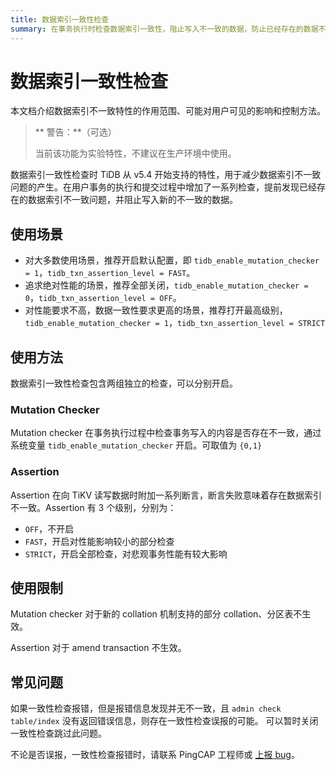 ```yaml
---
title: 数据索引一致性检查
summary: 在事务执行时检查数据索引一致性，阻止写入不一致的数据，防止已经存在的数据不一致问题扩散。
---
```


# 数据索引一致性检查

本文档介绍数据索引不一致特性的作用范围、可能对用户可见的影响和控制方法。

> ** 警告：**（可选）
>
> 当前该功能为实验特性，不建议在生产环境中使用。

数据索引一致性检查时 TiDB 从 v5.4 开始支持的特性，用于减少数据索引不一致问题的产生。在用户事务的执行和提交过程中增加了一系列检查，提前发现已经存在的数据索引不一致问题，并阻止写入新的不一致的数据。

## 使用场景

- 对大多数使用场景，推荐开启默认配置，即 `tidb_enable_mutation_checker = 1`，`tidb_txn_assertion_level = FAST`。
- 追求绝对性能的场景，推荐全部关闭，`tidb_enable_mutation_checker = 0`，`tidb_txn_assertion_level = OFF`。
- 对性能要求不高，数据一致性要求更高的场景，推荐打开最高级别，`tidb_enable_mutation_checker = 1`，`tidb_txn_assertion_level = STRICT`


## 使用方法

数据索引一致性检查包含两组独立的检查，可以分别开启。

### Mutation Checker

Mutation checker 在事务执行过程中检查事务写入的内容是否存在不一致，通过系统变量 `tidb_enable_mutation_checker` 开启。可取值为 `{0,1}`

### Assertion

Assertion 在向 TiKV 读写数据时附加一系列断言，断言失败意味着存在数据索引不一致。Assertion 有 3 个级别，分别为：

- `OFF`，不开启
- `FAST`，开启对性能影响较小的部分检查
- `STRICT`，开启全部检查，对悲观事务性能有较大影响

## 使用限制

Mutation checker 对于新的 collation 机制支持的部分 collation、分区表不生效。

Assertion 对于 amend transaction 不生效。

## 常见问题

如果一致性检查报错，但是报错信息发现并无不一致，且 `admin check table/index` 没有返回错误信息，则存在一致性检查误报的可能。
可以暂时关闭一致性检查跳过此问题。

不论是否误报，一致性检查报错时，请联系 PingCAP 工程师或 [上报 bug](https://github.com/pingcap/tidb/issues/new?labels=type%2Fbug&template=bug-report.md)。
